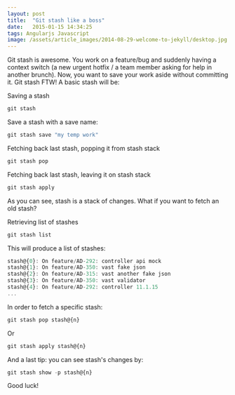 ```yaml
---
layout: post
title:  "Git stash like a boss"
date:   2015-01-15 14:34:25
tags: Angularjs Javascript
image: /assets/article_images/2014-08-29-welcome-to-jekyll/desktop.jpg
---
```


Git stash is awesome. You work on a feature/bug and suddenly having a context switch  (a new urgent hotfix / a team member asking for help in another brunch). Now, you want to save your work aside without committing it.
Git stash FTW!
A basic stash will be:

Saving a stash

```javascript
git stash
```
Save a stash with a save name:

```javascript
git stash save "my temp work"
```
Fetching back last stash, popping it from stash stack

```javascript
git stash pop
```
Fetching back last stash, leaving it on stash stack

```javascript
git stash apply
```
As you can see, stash is a stack of changes. What if you want to fetch an old stash?

Retrieving list of stashes

```javascript
git stash list
```
This will produce a list of stashes:

```javascript
stash@{0}: On feature/AD-292: controller api mock
stash@{1}: On feature/AD-350: vast fake json
stash@{2}: On feature/AD-315: vast another fake json
stash@{3}: On feature/AD-350: vast validator
stash@{4}: On feature/AD-292: controller 11.1.15
...
```
In order to fetch a specific stash:

```javascript
git stash pop stash@{n}
```
Or

```javascript
git stash apply stash@{n} 
```
And a last tip: you can see stash's changes by:

```javascript
git stash show -p stash@{n}
```
Good luck!


[jekyll]:      http://jekyllrb.com
[jekyll-gh]:   https://github.com/jekyll/jekyll
[jekyll-help]: https://github.com/jekyll/jekyll-help
